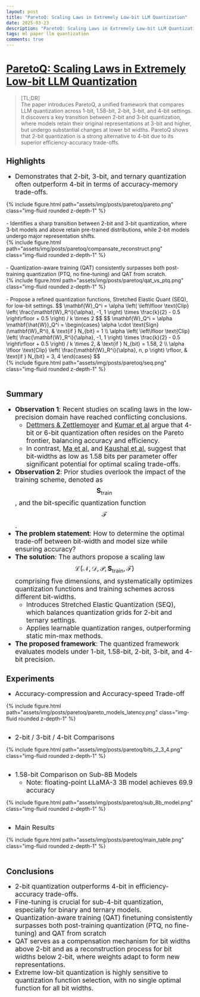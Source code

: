 ```yaml
---
layout: post
title: "ParetoQ: Scaling Laws in Extremely Low-bit LLM Quantization"
date: 2025-03-23
description: "ParetoQ: Scaling Laws in Extremely Low-bit LLM Quantization"
tags: ml paper llm quantization
comments: true
---
```


<style>  
li {  
    font-size: 1.1rem; /* Adjust as needed */  
}  
</style>  

# [ParetoQ: Scaling Laws in Extremely Low-bit LLM Quantization](https://arxiv.org/abs/2502.02631)  
> [TL;DR]  
> The paper introduces ParetoQ, a unified framework that compares LLM quantization across 1-bit, 1.58-bit, 2-bit, 3-bit, and 4-bit settings. It discovers a key transition between 2-bit and 3-bit quantization, where models retain their original representations at 3-bit and higher, but undergo substantial changes at lower bit widths. ParetoQ shows that 2-bit quantization is a strong alternative to 4-bit due to its superior efficiency-accuracy trade-offs.



## Highlights  
- Demonstrates that 2-bit, 3-bit, and ternary quantization often outperform 4-bit in terms of accuracy-memory trade-offs.
<div class="row mt-3">
    <div class="col-sm-6 mt-3 mt-md-0 offset-3">
        {% include figure.html path="assets/img/posts/paretoq/pareto.png" class="img-fluid rounded z-depth-1" %}
    </div>
</div>
<br>
- Identifies a sharp transition between 2-bit and 3-bit quantization, where 3-bit models and above retain pre-trained distributions, while 2-bit models undergo major representation shifts.
<div class="row mt-3">
    <div class="col-sm-6 mt-3 mt-md-0 offset-3">
        {% include figure.html path="assets/img/posts/paretoq/compansate_reconstruct.png" class="img-fluid rounded z-depth-1" %}
    </div>
</div>
<br>
- Quantization-aware training (QAT) consistently surpasses both post-training quantization (PTQ, no fine-tuning) and QAT from scratch.
<div class="row mt-3">
    <div class="col-sm-6 mt-3 mt-md-0 offset-3">
        {% include figure.html path="assets/img/posts/paretoq/qat_vs_ptq.png" class="img-fluid rounded z-depth-1" %}
    </div>
</div>
<br>
- Propose a refined quantization functions, Stretched Elastic Quant (SEQ), for low-bit settings.
$$
\mathbf{W}_Q^i = \alpha \left( \left\lfloor \text{Clip} \left( \frac{\mathbf{W}_R^i}{\alpha}, -1, 1 \right) \times \frac{k}{2} - 0.5 \right\rfloor + 0.5 \right) / k \times 2
$$
$$
\mathbf{W}_Q^i = \alpha \mathbf{\hat{W}}_Q^i
= 
\begin{cases} 
\alpha \cdot \text{Sign}(\mathbf{W}_R^i), & \text{if } N_{bit} = 1 \\ 
\alpha \left( \left\lfloor \text{Clip} \left( \frac{\mathbf{W}_R^i}{\alpha}, -1, 1 \right) \times \frac{k}{2} - 0.5 \right\rfloor + 0.5 \right) / k \times 2, & \text{if } N_{bit} = 1.58, 2 \\ 
\alpha \lfloor \text{Clip} \left( \frac{\mathbf{W}_R^i}{\alpha}, n, p \right) \rfloor, & \text{if } N_{bit} = 3, 4 
\end{cases}
$$
<div class="row mt-3">
    <div class="col-sm-10 mt-3 mt-md-0 offset-1">
        {% include figure.html path="assets/img/posts/paretoq/seq.png" class="img-fluid rounded z-depth-1" %}
    </div>
</div>
<br>


## Summary 
- **Observation 1**: Recent studies on scaling laws in the low-precision domain have reached conflicting conclusions.
  - [Dettmers & Zettlemoyer](https://proceedings.mlr.press/v202/dettmers23a) and [Kumar et al](https://arxiv.org/abs/2411.04330) argue that 4-bit or 6-bit quantization often resides on the Pareto frontier, balancing accuracy and efficiency.
  - In contrast, [Ma et al.](https://storage.prod.researchhub.com/uploads/papers/2024/02/29/2402.17764.pdf) and [Kaushal et al.](https://arxiv.org/abs/2407.12327) suggest that bit-widths as low as 1.58 bits per parameter offer significant potential for optimal scaling trade-offs.
- **Observation 2**: Prior studies overlook the impact of the training scheme, denoted as $$\mathbf{S}_{\text{train}}$$, and the bit-specific quantization function $$\mathcal{F}$$.
- **The problem statement**: How to determine the optimal trade-off between bit-width and model size while ensuring accuracy?
- **The solution**: The authors propose a scaling law $$\mathcal{L}(\mathcal{N}, \mathcal{D}, \mathcal{P}, \mathbf{S}_{\text{train}}, \mathcal{F})$$ comprising five dimensions, and systematically optimizes quantization functions and training schemes across different bit-widths.
  - Introduces Stretched Elastic Quantization (SEQ), which balances quantization grids for 2-bit and ternary settings.
  - Applies learnable quantization ranges, outperforming static min-max methods.
- **The proposed framework**: The quantized framework evaluates models under 1-bit, 1.58-bit, 2-bit, 3-bit, and 4-bit precision.


## Experiments  

- Accuracy-compression and Accuracy-speed Trade-off
<div class="row mt-3">
    <div class="col-sm-12 mt-3 mt-md-0 offset-0">
        {% include figure.html path="assets/img/posts/paretoq/pareto_models_latency.png" class="img-fluid rounded z-depth-1" %}
    </div>
</div>
<br>


- 2-bit / 3-bit / 4-bit Comparisons
<div class="row mt-3">
    <div class="col-sm-12 mt-3 mt-md-0 offset-0">
        {% include figure.html path="assets/img/posts/paretoq/bits_2_3_4.png" class="img-fluid rounded z-depth-1" %}
    </div>
</div>
<br>

- 1.58-bit Comparison on Sub-8B Models
  - Note: floating-point LLaMA-3 3B model achieves 69.9 accuracy
<div class="row mt-3">
    <div class="col-sm-6 mt-3 mt-md-0 offset-3">
        {% include figure.html path="assets/img/posts/paretoq/sub_8b_model.png" class="img-fluid rounded z-depth-1" %}
    </div>
</div>
<br>

- Main Results
<div class="row mt-3">
    <div class="col-sm-8 mt-3 mt-md-0 offset-2">
        {% include figure.html path="assets/img/posts/paretoq/main_table.png" class="img-fluid rounded z-depth-1" %}
    </div>
</div>
<br>

## Conclusions
- 2-bit quantization outperforms 4-bit in efficiency-accuracy trade-offs.
- Fine-tuning is crucial for sub-4-bit quantization, especially for binary and ternary models.
- Quantization-aware training (QAT) finetuning consistently surpasses both post-training quantization (PTQ, no fine-tuning) and QAT from scratch 
- QAT serves as a compensation mechanism for bit widths above 2-bit and as a reconstruction process for bit widths below 2-bit, where weights adapt to form new representations.
- Extreme low-bit quantization is highly sensitive to quantization function selection, with no single optimal function for all bit widths.